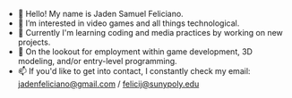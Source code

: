 - 👋 Hello! My name is Jaden Samuel Feliciano.
- 👀 I’m interested in video games and all things technological.
- 🤖 Currently I'm learning coding and media practices by working on new projects.
- 👷 On the lookout for employment within game development, 3D modeling, and/or entry-level programming.
- 📫 If you'd like to get into contact, I constantly check my email: jadenfeliciano@gmail.com / felicij@sunypoly.edu

<!---
JadenFeliciano/JadenFeliciano is a ✨ special ✨ repository because its `README.md` (this file) appears on your GitHub profile.
You can click the Preview link to take a look at your changes.
--->
